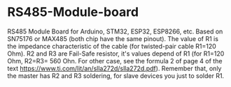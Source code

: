 # RS485-Module-board
RS485 Module Board for Arduino, STM32, ESP32, ESP8266, etc. Based on SN75176 or MAX485 (both chip have the same pinout). 
The value of R1 is the impedance characteristic of the cable (for twisted-pair cable R1=120 Ohm). 
R2 and R3 are Fail-Safe resistor, it's values depend of R1 (for R1=120 Ohm, R2=R3= 560 Ohn. For other case, see the formula 2 of page 4 of the text https://www.ti.com/lit/an/slla272d/slla272d.pdf). Remember that, only the master has R2 and R3 soldering, for slave devices you just to solder R1.
